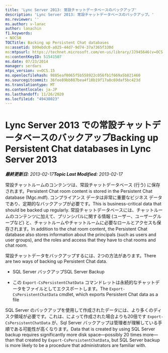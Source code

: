 ```yaml
---
title: 'Lync Server 2013: 常設チャットデータベースのバックアップ'
description: 'Lync Server 2013: 常設チャットデータベースのバックアップ。'
ms.reviewer: ''
ms.author: v-lanac
author: lanachin
f1.keywords:
- NOCSH
TOCTitle: Backing up Persistent Chat databases
ms:assetid: b99ebdc0-a025-44d7-9d74-37a7365f330d
ms:mtpsurl: https://technet.microsoft.com/en-us/library/JJ945646(v=OCS.15)
ms:contentKeyID: 51541507
ms.date: 07/23/2014
manager: serdars
mtps_version: v=OCS.15
ms.openlocfilehash: 9885eaf0065f5b558922c056fb1f669a5b821460
ms.sourcegitcommit: 36fee89bb887bea4f18b19f17a8c69daf5bc423d
ms.translationtype: MT
ms.contentlocale: ja-JP
ms.lasthandoff: 11/26/2020
ms.locfileid: "49438023"
---
```

# <a name="backing-up-persistent-chat-databases-in-lync-server-2013"></a><span data-ttu-id="30d5b-103">Lync Server 2013 での常設チャットデータベースのバックアップ</span><span class="sxs-lookup"><span data-stu-id="30d5b-103">Backing up Persistent Chat databases in Lync Server 2013</span></span>

<div data-xmlns="http://www.w3.org/1999/xhtml">

<div class="topic" data-xmlns="http://www.w3.org/1999/xhtml" data-msxsl="urn:schemas-microsoft-com:xslt" data-cs="https://msdn.microsoft.com/">

<div data-asp="https://msdn2.microsoft.com/asp">



</div>

<div id="mainSection">

<div id="mainBody"><span data-ttu-id="30d5b-104">

<span> </span></span><span class="sxs-lookup"><span data-stu-id="30d5b-104">

<span> </span></span></span>

<span data-ttu-id="30d5b-105">_**最終更新日:** 2013-02-17_</span><span class="sxs-lookup"><span data-stu-id="30d5b-105">_**Topic Last Modified:** 2013-02-17_</span></span>

<span data-ttu-id="30d5b-106">常設チャットルームのコンテンツは、常設チャットデータベース (行う) に保存されます。</span><span class="sxs-lookup"><span data-stu-id="30d5b-106">Persistent Chat room content is stored in the Persistent Chat database (Mgc.mdf).</span></span> <span data-ttu-id="30d5b-107">コンプライアンス データは非常に重要なビジネス データであり、定期的なバックアップが必要です。</span><span class="sxs-lookup"><span data-stu-id="30d5b-107">This is business-critical data that should be backed up regularly.</span></span> <span data-ttu-id="30d5b-108">常設チャットデータベースには、チャットルームのコンテンツに加えて、プリンシパルに関する情報 (ユーザー、ユーザーグループなど) と、チャットルームやチャットルームに必要なロールとアクセスも保存されます。</span><span class="sxs-lookup"><span data-stu-id="30d5b-108">In addition to the chat room content, the Persistent Chat database also stores information about the principals (such as users and user groups), and the roles and access that they have to chat rooms and chat room.</span></span>

<span data-ttu-id="30d5b-109">常設チャットデータをバックアップするには、2つの方法があります。</span><span class="sxs-lookup"><span data-stu-id="30d5b-109">There are two ways of backing up Persistent Chat data.</span></span>

  - <span data-ttu-id="30d5b-110">SQL Server バックアップ</span><span class="sxs-lookup"><span data-stu-id="30d5b-110">SQL Server Backup</span></span>

  - <span data-ttu-id="30d5b-111">この `Export-CsPersistentChatData` コマンドレットは永続的なチャットデータをファイルとしてエクスポートします。</span><span class="sxs-lookup"><span data-stu-id="30d5b-111">The `Export-CsPersistentChatData` cmdlet, which exports Persistent Chat data as a file</span></span>

<span data-ttu-id="30d5b-112">SQL Server のバックアップを使用して作成されたデータには、より多くのディスク領域が必要です。これは、によって作成された場合よりも20倍です `Export-CsPersistentChatData` が、Sql Server バックアップは管理者が理解している手順である可能性が高くなります。</span><span class="sxs-lookup"><span data-stu-id="30d5b-112">Data that is created by using SQL Server backup requires significantly more disk space—possibly 20 times more—than that created by `Export-CsPersistentChatData`, but SQL Server backup is more likely to be a procedure that administrators are familiar with.</span></span>

<span data-ttu-id="30d5b-113"></div>

<span> </span>

</div>

</div>

</span><span class="sxs-lookup"><span data-stu-id="30d5b-113"></div>

<span> </span>

</div>

</div>

</span></span></div>

